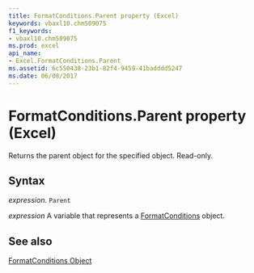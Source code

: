 ```yaml
---
title: FormatConditions.Parent property (Excel)
keywords: vbaxl10.chm509075
f1_keywords:
- vbaxl10.chm509075
ms.prod: excel
api_name:
- Excel.FormatConditions.Parent
ms.assetid: 6c550438-23b1-82f4-9459-41badddd5247
ms.date: 06/08/2017
---
```



# FormatConditions.Parent property (Excel)

Returns the parent object for the specified object. Read-only.


## Syntax

_expression_. `Parent`

_expression_ A variable that represents a [FormatConditions](Excel.FormatConditions.md) object.


## See also


[FormatConditions Object](Excel.FormatConditions.md)

